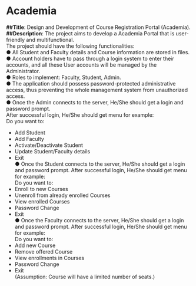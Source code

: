 # Academia

**##Title**: Design and Development of Course Registration Portal (Academia).<br />
**##Description**: The project aims to develop a Academia Portal that is user-friendly and
multifunctional.<br />
The project should have the following functionalities:<br />
● All Student and Faculty details and Course information are stored in files.<br />
● Account holders have to pass through a login system to enter their accounts, and
all these User accounts will be managed by the Administrator.<br />
● Roles to implement: Faculty, Student, Admin.<br />
● The application should possess password-protected administrative access, thus
preventing the whole management system from unauthorized access.<br />
● Once the Admin connects to the server, He/She should get a login and
password prompt.<br/>
After successful login, He/She should get menu for example:<br />
Do you want to:
- Add Student
- Add Faculty
- Activate/Deactivate Student
- Update Student/Faculty details
- Exit<br />
● Once the Student connects to the server, He/She should get a login and
password prompt.
After successful login, He/She should get menu for example:<br />
Do you want to: 
- Enroll to new Courses
- Unenroll from already enrolled Courses
- View enrolled Courses
- Password Change
- Exit <br />
● Once the Faculty connects to the server, He/She should get a login and
password prompt.
After successful login, He/She should get menu  for example:<br />
Do you want to:
- Add new Course
- Remove offered Course
- View enrollments in Courses
- Password Change
- Exit<br />
(Assumption: Course will have a limited number of seats.)
